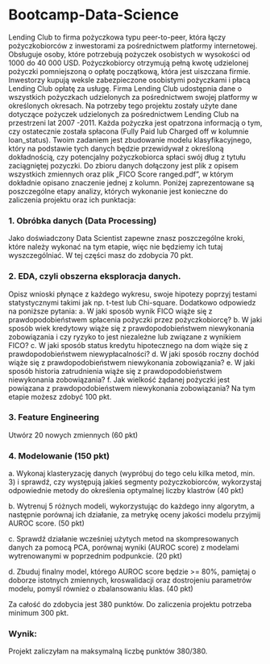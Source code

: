# Bootcamp-Data-Science
Lending Club to firma pożyczkowa typu peer-to-peer, która łączy pożyczkobiorców z inwestorami za pośrednictwem platformy internetowej. Obsługuje osoby, które potrzebują pożyczek osobistych w wysokości od 1000 do 40 000 USD. Pożyczkobiorcy otrzymują pełną kwotę udzielonej pożyczki pomniejszoną o opłatę początkową, która jest uiszczana firmie. Inwestorzy kupują weksle zabezpieczone osobistymi pożyczkami i płacą Lending Club opłatę za usługę. Firma Lending Club udostępnia dane o wszystkich pożyczkach udzielonych za pośrednictwem swojej platformy w określonych okresach.
Na potrzeby tego projektu zostały użyte dane dotyczące pożyczek udzielonych za pośrednictwem Lending Club na przestrzeni lat 2007 -2011. Każda pożyczka jest opatrzona informacją o tym, czy ostatecznie została spłacona (Fully Paid lub Charged off w kolumnie loan_status). Twoim zadaniem jest zbudowanie modelu klasyfikacyjnego, który na podstawie tych danych będzie przewidywał z określoną dokładnością, czy potencjalny pożyczkobiorca spłaci swój dług z tytułu zaciągniętej pozyczki. Do zbioru danych dołączony jest plik z opisem wszystkich zmiennych oraz plik „FICO Score ranged.pdf”, w którym dokładnie opisano znaczenie jednej z kolumn.
Poniżej zaprezentowane są poszczególne etapy analizy, których wykonanie jest konieczne do zaliczenia projektu oraz ich punktacja: 

### 1. Obróbka danych (Data Processing) 
Jako doświadczony Data Scientist zapewne znasz poszczególne kroki, które należy wykonać na tym etapie, więc nie będziemy ich tutaj wyszczególniać. W tej części masz do zdobycia 70 pkt.
### 2. EDA, czyli obszerna eksploracja danych. 
Opisz wnioski płynące z każdego wykresu, swoje hipotezy poprzyj testami statystycznymi takimi jak np. t-test lub Chi-square.
Dodatkowo odpowiedz na poniższe pytania:
a. W jaki sposób wynik FICO wiąże się z prawdopodobieństwem spłacenia pożyczki przez pożyczkobiorcę?
b. W jaki sposób wiek kredytowy wiąże się z prawdopodobieństwem niewykonania zobowiązania i czy ryzyko to jest niezależne lub związane z wynikiem FICO?
c. W jaki sposób status kredytu hipotecznego na dom wiąże się z prawdopodobieństwem niewypłacalności?
d. W jaki sposób roczny dochód wiąże się z prawdopodobieństwem niewykonania zobowiązania?
e. W jaki sposób historia zatrudnienia wiąże się z prawdopodobieństwem niewykonania zobowiązania?
f. Jak wielkość żądanej pożyczki jest powiązana z prawdopodobieństwem niewykonania zobowiązania?
Na tym etapie możesz zdobyć 100 pkt.
### 3. Feature Engineering 
Utwórz 20 nowych zmiennych (60 pkt)
### 4. Modelowanie (150 pkt)

a. Wykonaj klasteryzację danych (wypróbuj do tego celu kilka metod, min. 3) i sprawdź, czy występują jakieś segmenty pożyczkobiorców, wykorzystaj odpowiednie metody do określenia optymalnej liczby klastrów (40 pkt)

b. Wytrenuj 5 różnych modeli, wykorzystując do każdego inny algorytm, a następnie porównaj ich działanie, za metrykę oceny jakości modelu przyjmij AUROC score. (50 pkt)

c. Sprawdź działanie wcześniej użytych metod na skompresowanych danych za pomocą PCA, porównaj wyniki (AUROC score) z modelami wytrenowanymi w poprzednim podpunkcie. (20 pkt)

d. Zbuduj finalny model, którego AUROC score będzie >= 80%, pamiętaj o doborze istotnych zmiennych, kroswalidacji oraz dostrojeniu parametrów modelu, pomyśl również o zbalansowaniu klas. (40 pkt)

Za całość do zdobycia jest 380 punktów. Do zaliczenia projektu potrzeba minimum 300 pkt.






### Wynik: 
Projekt zaliczyłam na maksymalną liczbę punktów 380/380.
